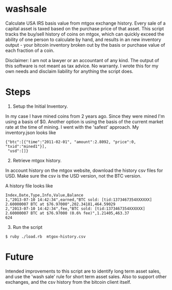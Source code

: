 washsale
========
Calculate USA IRS basis value from mtgox exchange history. Every sale of a capital asset
is taxed based on the purchase price of that asset. This script tracks the buy/sell history
of coins on mtgox, which can quickly exceed the ability of one person to calculate by hand,
and results in an new inventory output - your bitcoin inventory broken out by the basis
or purchase value of each fraction of a coin.

Disclaimer: I am not a lawyer or an accountant of any kind. 
The output of this software is not meant as tax advice. No warranty.
I wrote this for my own needs and disclaim liability for anything
the script does.

Steps
=======

1. Setup the Initial Inventory. 

In my case I have mined coins from 2 years ago. Since they were mined I'm using
a basis of $0. Another option is using the basis of the current market rate at the
time of mining. I went with the 'safest' approach. My inventory.json looks like

```
{"btc":[{"time":"2011-02-01", "amount":2.8092, "price":0, "txid":"mined1"}],
 "usd":[]}
```

2. Retrieve mtgox history. 

In account history on the mtgox website, download the history csv files for USD. Make sure
the csv is the USD version, not the BTC version.

A history file looks like
```
Index,Date,Type,Info,Value,Balance
1,"2013-07-10 14:42:34",earned,"BTC sold: [tid:1373467354XXXXXX] 2.60000007 BTC at $76.97000",202.34181,464.59029
2,"2013-07-10 14:42:34",fee,"BTC sold: [tid:1373467354XXXXXX] 2.60000007 BTC at $76.97000 (0.6% fee)",1.21405,463.37
624

```

3. Run the script

```
$ ruby ./load.rb  mtgox-history.csv

```


Future
======
Intended improvements to this script are to identify long term asset sales, and use the
'wash sale' rule for short term asset sales. Also to support other exchanges, and the
csv history from the bitcoin client itself.
